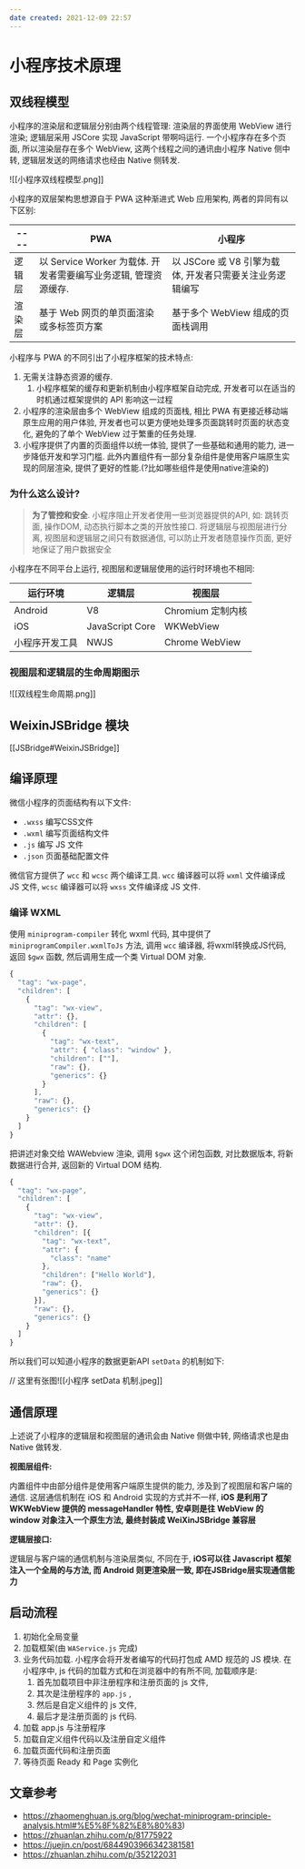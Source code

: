 ```yaml
---
date created: 2021-12-09 22:57
---
```


# 小程序技术原理

## 双线程模型

小程序的渲染层和逻辑层分别由两个线程管理: 渲染层的界面使用 WebView 进行渲染; 逻辑层采用 JSCore 实现 JavaScript 带啊吗运行. 一个小程序存在多个页面, 所以渲染层存在多个 WebView, 这两个线程之间的通讯由小程序 Native 侧中转, 逻辑层发送的网络请求也经由 Native 侧转发.

![[小程序双线程模型.png]]

小程序的双层架构思想源自于 PWA 这种渐进式 Web 应用架构, 两者的异同有以下区别:

| ---- | PWA                                        | 小程序                                 |
| ---- | ------------------------------------------ | ----------------------------------- |
| 逻辑层  | 以 Service Worker 为载体. 开发者需要编写业务逻辑, 管理资源缓存. | 以 JSCore 或 V8 引擎为载体, 开发者只需要关注业务逻辑编写 |
| 渲染层  | 基于 Web 网页的单页面渲染或多标签页方案                     | 基于多个 WebView 组成的页面栈调用               |

小程序与 PWA 的不同引出了小程序框架的技术特点:

1. 无需关注静态资源的缓存.
   1. 小程序框架的缓存和更新机制由小程序框架自动完成, 开发者可以在适当的时机通过框架提供的 API 影响这一过程
2. 小程序的渲染层由多个 WebView 组成的页面栈, 相比 PWA 有更接近移动端原生应用的用户体验, 开发者也可以更方便地处理多页面跳转时页面的状态变化, 避免的了单个 WebView 过于繁重的任务处理.
3. 小程序提供了内置的页面组件以统一体验, 提供了一些基础和通用的能力, 进一步降低开发和学习门槛. 此外内置组件有一部分复杂组件是使用客户端原生实现的同层渲染, 提供了更好的性能.(?比如哪些组件是使用native渲染的)

### 为什么这么设计?

> **为了管控和安全**. 小程序阻止开发者使用一些浏览器提供的API, 如: 跳转页面, 操作DOM, 动态执行脚本之类的开放性接口. 将逻辑层与视图层进行分离, 视图层和逻辑层之间只有数据通信, 可以防止开发者随意操作页面, 更好地保证了用户数据安全

小程序在不同平台上运行, 视图层和逻辑层使用的运行时环境也不相同:

| 运行环境    | 逻辑层             | 视图层            |
| ------- | --------------- | -------------- |
| Android | V8              | Chromium 定制内核  |
| iOS     | JavaScript Core | WKWebView      |
| 小程序开发工具 | NWJS            | Chrome WebView |

### 视图层和逻辑层的生命周期图示

![[双线程生命周期.png]]

## WeixinJSBridge 模块

[[JSBridge#WeixinJSBridge]]

## 编译原理

微信小程序的页面结构有以下文件:

- `.wxss` 编写CSS文件
- `.wxml` 编写页面结构文件
- `.js` 编写 JS 文件
- `.json` 页面基础配置文件

微信官方提供了 `wcc` 和 `wcsc` 两个编译工具. `wcc` 编译器可以将 `wxml` 文件编译成 JS 文件, `wcsc` 编译器可以将 `wxss` 文件编译成 JS 文件.

### 编译 WXML

使用 `miniprogram-compiler` 转化 wxml 代码, 其中提供了 `miniprogramCompiler.wxmlToJs` 方法, 调用 `wcc` 编译器, 将wxml转换成JS代码, 返回 `$gwx` 函数, 然后调用生成一个类 Virtual DOM 对象.

```jsx
{
  "tag": "wx-page",
  "children": [
    {
      "tag": "wx-view",
      "attr": {},
      "children": [
        {
          "tag": "wx-text",
          "attr": { "class": "window" },
          "children": [""],
          "raw": {},
          "generics": {}
        }
      ],
      "raw": {},
      "generics": {}
    }
  ]
}
```

把讲述对象交给 WAWebview 渲染, 调用 `$gwx` 这个闭包函数, 对比数据版本, 将新数据进行合并, 返回新的 Virtual DOM 结构.

```jsx
{
  "tag": "wx-page",
  "children": [
    {
      "tag": "wx-view",
      "attr": {},
      "children": [{
        "tag": "wx-text",
        "attr": {
          "class": "name"
        },
        "children": ["Hello World"],
        "raw": {},
        "generics": {}
      }],
      "raw": {},
      "generics": {}
    }
  ]
}
```

所以我们可以知道小程序的数据更新API `setData` 的机制如下:

// 这里有张图![[小程序 setData 机制.jpeg]]

## 通信原理

上述说了小程序的逻辑层和视图层的通讯会由 Native 侧做中转, 网络请求也是由 Native 做转发.

**视图层组件:**

内置组件中由部分组件是使用客户端原生提供的能力, 涉及到了视图层和客户端的通信. 这层通信机制在 iOS 和 Android 实现的方式并不一样, **iOS 是利用了 WKWebView 提供的 messageHandler 特性, 安卓则是往 WebView 的 window 对象注入一个原生方法, 最终封装成 WeiXinJSBridge 兼容层**

**逻辑层接口:**

逻辑层与客户端的通信机制与渲染层类似, 不同在于, **iOS可以往 Javascript 框架注入一个全局的与方法, 而 Android 则更渲染层一致, 即在JSBridge层实现通信能力**

## 启动流程

1. 初始化全局变量
2. 加载框架(由 `WAService.js` 完成)
3. 业务代码加载. 小程序会将开发者编写的代码打包成 AMD 规范的 JS 模块. 在小程序中, js 代码的加载方式和在浏览器中的有所不同, 加载顺序是:
   1. 首先加载项目中非注册程序和注册页面的 js 文件,
   2. 其次是注册程序的 `app.js` ,
   3. 然后是自定义组件的 js 文件,
   4. 最后才是注册页面的 js 代码.
4. 加载 app.js 与注册程序
5. 加载自定义组件代码以及注册自定义组件
6. 加载页面代码和注册页面
7. 等待页面 Ready 和 Page 实例化

## 文章参考

- <https://zhaomenghuan.js.org/blog/wechat-miniprogram-principle-analysis.html#%E5%8F%82%E8%80%83>)
- <https://zhuanlan.zhihu.com/p/81775922>
- <https://juejin.cn/post/6844903966342381581>
- <https://zhuanlan.zhihu.com/p/352122031>
